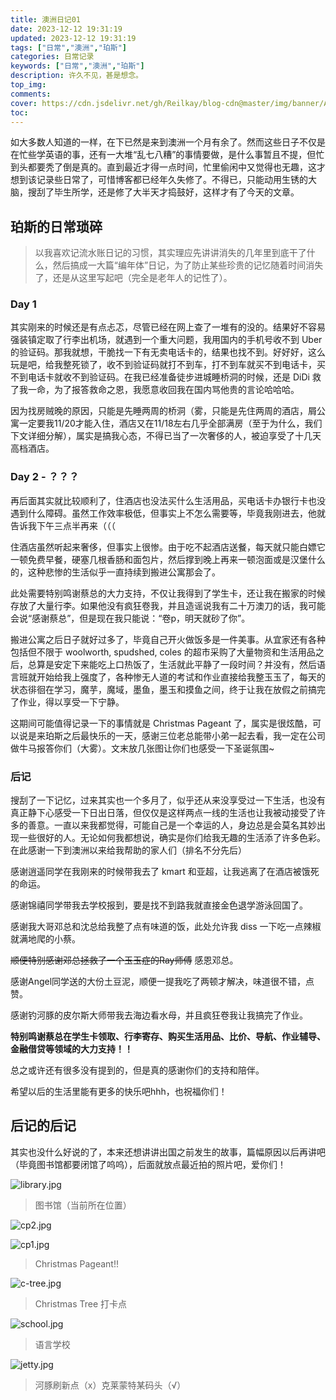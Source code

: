 ```yaml
---
title: 澳洲日记01
date: 2023-12-12 19:31:19
updated: 2023-12-12 19:31:19
tags: ["日常","澳洲","珀斯"]
categories: 日常记录
keywords: ["日常","澳洲","珀斯"]
description: 许久不见，甚是想念。
top_img:
comments:
cover: https://cdn.jsdelivr.net/gh/Reilkay/blog-cdn@master/img/banner/Art-FirstTimeInAustralia.jpg
toc:
---
```


如大多数人知道的一样，在下已然是来到澳洲一个月有余了。然而这些日子不仅是在忙些学英语的事，还有一大堆“乱七八糟”的事情要做，是什么事暂且不提，但忙到头都要秃了倒是真的。直到最近才得一点时间，忙里偷闲中又觉得也无趣，这才想到该记录些日常了，可惜博客都已经年久失修了。不得已，只能动用生锈的大脑，搜刮了毕生所学，还是修了大半天才捣鼓好，这样才有了今天的文章。

## 珀斯的日常琐碎

> 以我喜欢记流水账日记的习惯，其实理应先讲讲消失的几年里到底干了什么，然后搞成一大篇“编年体”日记，为了防止某些珍贵的记忆随着时间消失了，还是从这里写起吧（完全是老年人的记性了）。

### Day 1

其实刚来的时候还是有点忐忑，尽管已经在网上查了一堆有的没的。结果好不容易强装镇定取了行李出机场，就遇到一个重大问题，我用国内的手机号收不到 Uber 的验证码。那我就想，干脆找一下有无卖电话卡的，结果也找不到。好好好，这么玩是吧，给我整死锁了，收不到验证码就打不到车，打不到车就买不到电话卡，买不到电话卡就收不到验证码。在我已经准备徒步进城睡桥洞的时候，还是 DiDi 救了我一命，为了报答救命之恩，我愿意收回我在国内骂他贵的言论哈哈哈。

因为找房贼晚的原因，只能是先睡两周的桥洞（雾，只能是先住两周的酒店，屑公寓一定要我11/20才能入住，酒店又在11/18左右几乎全部满房（至于为什么，我们下文详细分解），属实是搞我心态，不得已当了一次奢侈的人，被迫享受了十几天高档酒店。

### Day 2 - ？？？

再后面其实就比较顺利了，住酒店也没法买什么生活用品，买电话卡办银行卡也没遇到什么障碍。虽然工作效率极低，但事实上不怎么需要等，毕竟我刚进去，他就告诉我下午三点半再来（（（

住酒店虽然听起来奢侈，但事实上很惨。由于吃不起酒店送餐，每天就只能白嫖它一顿免费早餐，硬塞几根香肠和面包片，然后撑到晚上再来一顿泡面或是汉堡什么的，这种悲惨的生活似乎一直持续到搬进公寓那会了。

此处需要特别鸣谢蔡总的大力支持，不仅让我得到了学生卡，还让我在搬家的时候存放了大量行李。如果他没有疯狂卷我，并且造谣说我有二十万澳刀的话，我可能会说“感谢蔡总”，但是现在我只能说：“卷p，明天就砂了你”。

搬进公寓之后日子就好过多了，毕竟自己开火做饭多是一件美事。从宜家还有各种包括但不限于 woolworth, spudshed, coles 的超市采购了大量物资和生活用品之后，总算是安定下来能吃上口热饭了，生活就此平静了一段时间？并没有，然后语言班就开始给我上强度了，各种惨无人道的考试和作业直接给我整玉玉了，每天的状态徘徊在学习，魔芋，魔域，墨鱼，墨玉和摸鱼之间，终于让我在放假之前搞完了作业，得以享受一下宁静。

这期间可能值得记录一下的事情就是 Christmas Pageant 了，属实是很炫酷，可以说是来珀斯之后最快乐的一天，感谢三位老总能带小弟一起去看，我一定在公司做牛马报答你们（大雾）。文末放几张图让你们也感受一下圣诞氛围~

### 后记

搜刮了一下记忆，过来其实也一个多月了，似乎还从来没享受过一下生活，也没有真正静下心感受一下日出日落，但仅仅是这样两点一线的生活也让我被动接受了许多的善意。一直以来我都觉得，可能自己是一个幸运的人，身边总是会莫名其妙出现一些很好的人。无论如何我都想说，确实是你们给我无趣的生活添了许多色彩。在此感谢一下到澳洲以来给我帮助的家人们（排名不分先后）

感谢逍遥同学在我刚来的时候带我去了 kmart 和亚超，让我逃离了在酒店被饿死的命运。

感谢锦禧同学带我去学校报到，要是找不到路我就直接金色退学游泳回国了。

感谢我大哥邓总和沈总给我整了点有味道的饭，此处允许我 diss 一下吃一点辣椒就满地爬的小蔡。

~~顺便特别感谢邓总拯救了一个玉玉症的Ray师傅~~  感恩邓总。

感谢Angel同学送的大份土豆泥，顺便一提我吃了两顿才解决，味道很不错，点赞。

感谢钓河豚的皮尔斯大师带我去海边看水母，并且疯狂卷我让我搞完了作业。

**特别鸣谢蔡总在学生卡领取、行李寄存、购买生活用品、比价、导航、作业辅导、金融借贷等领域的大力支持！！**

总之或许还有很多没有提到的，但是真的感谢你们的支持和陪伴。

希望以后的生活里能有更多的快乐吧hhh，也祝福你们！

## 后记的后记

其实也没什么好说的了，本来还想讲讲出国之前发生的故事，篇幅原因以后再讲吧（毕竟图书馆都要闭馆了呜呜），后面就放点最近拍的照片吧，爱你们！

![library.jpg](https://s2.loli.net/2023/12/12/TO86BRXDWjVpgdN.jpg)

> 图书馆（当前所在位置）

![cp2.jpg](https://s2.loli.net/2023/12/12/3eXd8LoCspijgDN.jpg)

![cp1.jpg](https://s2.loli.net/2023/12/12/B7v6pOFH3LYXQUT.jpg)

> Christmas Pageant!!

![c-tree.jpg](https://s2.loli.net/2023/12/12/DrsqR43yzom2AYX.jpg)

> Christmas Tree 打卡点

![school.jpg](https://s2.loli.net/2023/12/12/VlvjzOD9q7xEMfg.jpg)

> 语言学校

![jetty.jpg](https://s2.loli.net/2023/12/12/8vfXuV4dHzqlUcD.jpg)

> 河豚刷新点（x）克莱蒙特某码头（√）
